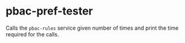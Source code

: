 # pbac-pref-tester

Calls the `pbac-rules` service given number of times and print the time required for the calls.

